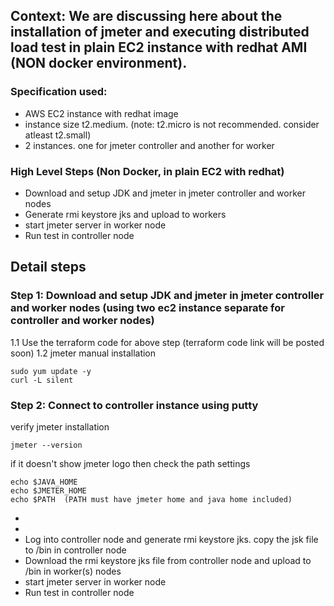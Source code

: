 ## Context: We are discussing here about the installation of jmeter and executing distributed load test in plain EC2 instance with redhat AMI (NON docker environment). 

### Specification used:
- AWS EC2 instance with redhat image
- instance size t2.medium. (note: t2.micro is not recommended. consider atleast t2.small)
- 2 instances. one for jmeter controller and another for worker

### High Level Steps (Non Docker, in plain EC2 with redhat)
- Download and setup JDK and jmeter in jmeter controller and worker nodes
- Generate rmi keystore jks and upload to workers
- start jmeter server in worker node
- Run test in controller node

## Detail steps

### Step 1: Download and setup JDK and jmeter in jmeter controller and worker nodes (using two ec2 instance separate for controller and worker nodes)
1.1 Use the terraform code for above step (terraform code link will be posted soon)
1.2 jmeter manual installation

```
sudo yum update -y
curl -L silent
```

### Step 2: Connect to controller instance using putty
verify jmeter installation
```
jmeter --version
```
if it doesn't show jmeter logo then check the path settings

```
echo $JAVA_HOME
echo $JMETER_HOME
echo $PATH  (PATH must have jmeter home and java home included)
```

- 
- 
- Log into controller node and generate rmi keystore jks. copy the jsk file to <jmeter-home>/bin  in controller node
- Download the rmi keystore jks file from controller node and upload to <jmeter-home>/bin in worker(s) nodes
- start jmeter server in worker node
- Run test in controller node
  

